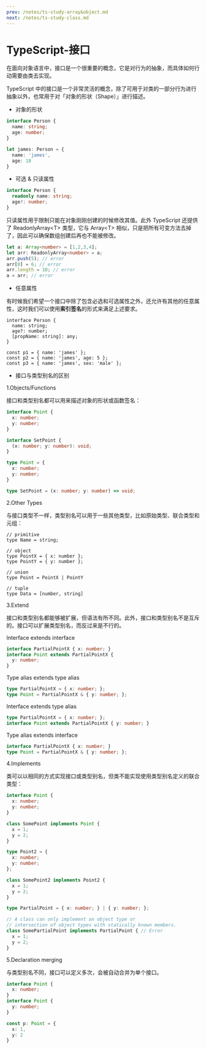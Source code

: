 ```yaml
---
prev: /notes/ts-study-array&object.md
next: /notes/ts-study-class.md
---
```

# TypeScript-接口

在面向对象语言中，接口是一个很重要的概念，它是对行为的抽象，而具体如何行动需要由类去实现。

TypeScript 中的接口是一个非常灵活的概念，除了可用于对类的一部分行为进行抽象以外，也常用于对「对象的形状（Shape）」进行描述。

- 对象的形状
```ts
interface Person {
  name: string;
  age: number;
}

let james: Person = {
  name: 'james',
  age: 18
}
```
- 可选 & 只读属性
```ts
interface Person {
  readonly name: string;
  age?: number;
}
```
只读属性用于限制只能在对象刚刚创建的时候修改其值。此外 TypeScript 还提供了 ReadonlyArray&lt;T&gt; 类型，它与 Array&lt;T&gt; 相似，只是把所有可变方法去掉了，因此可以确保数组创建后再也不能被修改。
```ts
let a: Array<number> = [1,2,3,4];
let arr: ReadonlyArray<number> = a;
arr.push(5); // error
arr[0] = 6; // error
arr.length = 10; // error
a = arr; // error
```

- 任意属性

有时候我们希望一个接口中除了包含必选和可选属性之外，还允许有其他的任意属性，这时我们可以使用<strong>索引签名</strong>的形式来满足上述要求。
```ts{4,9}
interface Person {
  name: string;
  age?: number;
  [propName: string]: any;
}

const p1 = { name: 'james' };
const p2 = { name: 'james', age: 5 };
const p3 = { name: 'james', sex: 'male' };
```

- 接口与类型别名的区别

1.Objects/Functions

接口和类型别名都可以用来描述对象的形状或函数签名：
```ts
interface Point {
  x: number;
  y: number;
}

interface SetPoint {
  (x: number; y: number): void;
}
```
```ts
type Point = {
  x: number;
  y: number;
}

type SetPoint = (x: number; y: number) => void;
```

2.Other Types

与接口类型不一样，类型别名可以用于一些其他类型，比如原始类型、联合类型和元组：
```ts{2,9,12}
// primitive
type Name = string;

// object
type PointX = { x: number };
type PointY = { y: number };

// union
type Point = PointX | PointY

// tuple
type Data = [number, string]
```

3.Extend

接口和类型别名都能够被扩展，但语法有所不同。此外，接口和类型别名不是互斥的。接口可以扩展类型别名，而反过来是不行的。

Interface extends interface
```ts
interface PartialPointX { x: number; }
interface Point extends PartialPointX { 
  y: number; 
}
```
Type alias extends type alias
```ts
type PartialPointX = { x: number; };
type Point = PartialPointX & { y: number; };
```
Interface extends type alias
```ts
type PartialPointX = { x: number; };
interface Point extends PartialPointX { y: number; }
```
Type alias extends interface
```ts
interface PartialPointX { x: number; }
type Point = PartialPointX & { y: number; };
```

4.Implements

类可以以相同的方式实现接口或类型别名，但类不能实现使用类型别名定义的联合类型：
```ts
interface Point {
  x: number;
  y: number;
}

class SomePoint implements Point {
  x = 1;
  y = 2;
}

type Point2 = {
  x: number;
  y: number;
};

class SomePoint2 implements Point2 {
  x = 1;
  y = 2;
}

type PartialPoint = { x: number; } | { y: number; };

// A class can only implement an object type or 
// intersection of object types with statically known members.
class SomePartialPoint implements PartialPoint { // Error
  x = 1;
  y = 2;
}
```

5.Declaration merging

与类型别名不同，接口可以定义多次，会被自动合并为单个接口。
```ts
interface Point {
  x: number;
}
interface Point {
  y: number;
}

const p: Point = {
  x: 1,
  y: 2
}
```